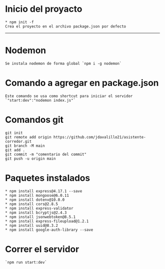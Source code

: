 # Inicio del proyacto
    * npm init -f
    Crea el proyecto en el archivo package.json por defecto

-------------------
# Nodemon
    Se instala nodemon de forma global `npm i -g nodemon`

# Comando a agregar en package.json
    Este comando se usa como shortcut para iniciar el servidor
    `"start:dev":"nodemon index.js"`

# Comandos git
```
git init
git remote add origin https://github.com/jdavalillo21/asistente-corredor.git
git branch -M main
git add .
git commit -m "comentario del commit"
git push -u origin main
```

# Paquetes instalados
    * npm install express@4.17.1 --save
    * npm install mongoose@6.0.11
    * npm install dotenv@10.0.0
    * npm install cors@2.8.5
    * npm install express-validator
    * npm install bcryptjs@2.4.3
    * npm install jsonwebtoken@8.5.1
    * npm install express-fileupload@1.2.1
    * npm install uuid@8.3.2
    * npm install google-auth-library --save

# Correr el servidor
    `npm run start:dev`